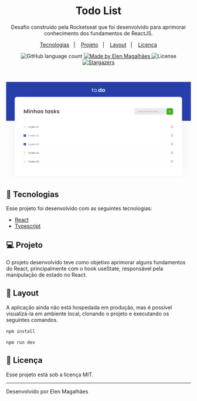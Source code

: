 <h1 align="center"> Todo List </h1>

<p align="center">
Desafio construído pela Rocketseat que foi desenvolvido para aprimorar conhecimento dos fundamentos de ReactJS.
</p>

<p align="center">
  <a href="#-tecnologias">Tecnologias</a>&nbsp;&nbsp;&nbsp;|&nbsp;&nbsp;&nbsp;
  <a href="#-projeto">Projeto</a>&nbsp;&nbsp;&nbsp;|&nbsp;&nbsp;&nbsp;
  <a href="#-layout">Layout</a>&nbsp;&nbsp;&nbsp;|&nbsp;&nbsp;&nbsp;
  <a href="#memo-licença">Licença</a>
</p>

<p align="center"> 
  <img alt="GitHub language count" src="https://img.shields.io/github/languages/count/elenmagalhaes/react-design-system?color=49AA26">
  <a href="https://rocketseat.com.br">
    <img alt="Made by Elen Magalhães" src="https://img.shields.io/badge/made%20by-Elen Magalhães-%49AA26">
  </a>
  <img alt="License" src="https://img.shields.io/static/v1?label=license&message=MIT&color=49AA26&labelColor=000000">
  <a href="https://github.com/elenmagalhaes/nlwvaloriza-api/stargazers">
    <img alt="Stargazers" src="https://img.shields.io/github/stars/elenmagalhaes/react-design-system?style=social">
  </a>
</p>

<br>

<p align="center">
  <img alt="ignite-lab" src=".github/project_overview.png" weight="100%">
</p>

## 🚀 Tecnologias

Esse projeto foi desenvolvido com as seguintes tecnologias:

- [React](https://pt-br.reactjs.org)
- [Typescript](https://www.typescriptlang.org)

## 💻 Projeto

O projeto desenvolvido teve como objetivo aprimorar alguns fundamentos do React, principalmente com o hook useState, responsável pela manipulação de estado no React.

## 🔖 Layout

A aplicação ainda não está hospedada em produção, mas é possível visualizá-la em ambiente local, clonando o projeto e executando os seguintes comandos.

```
npm install
```

```
npm run dev
```

## :memo: Licença

Esse projeto está sob a licença MIT.

---

Desenvolvido por Elen Magalhães
